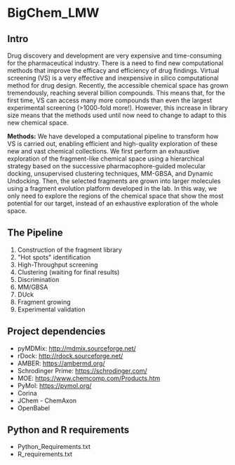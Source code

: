 # BigChem_LMW

## Intro

Drug discovery and development are very expensive and time-consuming for the pharmaceutical industry. There is a need to find new computational methods that improve the efficacy and efficiency of drug findings. Virtual screening (VS) is a very effective and inexpensive in silico computational method for drug design. Recently, the accessible chemical space has grown tremendously, reaching several billion compounds. This means that, for the first time, VS can access many more compounds than even the largest experimental screening (>1000-fold more!). However, this increase in library size means that the methods used until now need to change to adapt to this new chemical space.

**Methods:** We have developed a computational pipeline to transform how VS is carried out, enabling efficient and high-quality exploration of these new and vast chemical collections. We first perform an exhaustive exploration of the fragment-like chemical space using a hierarchical strategy based on the successive pharmacophore-guided molecular docking, unsupervised clustering techniques, MM-GBSA, and Dynamic Undocking. Then, the selected fragments are grown into larger molecules using a fragment evolution platform developed in the lab. In this way, we only need to explore the regions of the chemical space that show the most potential for our target, instead of an exhaustive exploration of the whole space.

## The Pipeline

1. Construction of the fragment library
2. "Hot spots" identification
3. High-Throughput screening
4. Clustering (waiting for final results)
5. Discrimination
  1. MM/GBSA
  2. DUck    
6. Fragment growing
7. Experimental validation

## Project dependencies

- pyMDMix: http://mdmix.sourceforge.net/
- rDock: http://rdock.sourceforge.net/
- AMBER: https://ambermd.org/
- Schrodinger Prime: https://schrodinger.com/
- MOE: https://www.chemcomp.com/Products.htm
- PyMol: https://pymol.org/
- Corina
- JChem - ChemAxon
- OpenBabel

## Python and R requirements
- Python_Requirements.txt
- R_requirements.txt

